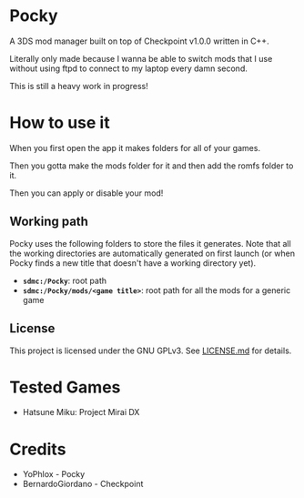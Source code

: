 # Pocky

A 3DS mod manager built on top of Checkpoint v1.0.0 written in C++.

Literally only made because I wanna be able to switch mods that I use without using ftpd to connect to my laptop every damn second.

This is still a heavy work in progress!

# How to use it

When you first open the app it makes folders for all of your games.

Then you gotta make the mods folder for it and then add the romfs folder to it.

Then you can apply or disable your mod!

## Working path

Pocky uses the following folders to store the files it generates. Note that all the working directories are automatically generated on first launch (or when Pocky finds a new title that doesn't have a working directory yet).

* **`sdmc:/Pocky`**: root path
* **`sdmc:/Pocky/mods/<game title>`**: root path for all the mods for a generic game

## License

This project is licensed under the GNU GPLv3. See [LICENSE.md](https://github.com/YoPhlox/Pocky/blob/master/LICENSE) for details.

# Tested Games

- Hatsune Miku: Project Mirai DX

# Credits

* YoPhlox - Pocky
* BernardoGiordano - Checkpoint
